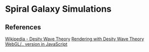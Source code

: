 # Spiral Galaxy Simulations

## References
[Wikipedia - Desity Wave Theory](https://en.wikipedia.org/wiki/Density_wave_theory)
[Rendering with Desity Wave Theory](http://beltoforion.de/article.php?a=spiral_galaxy_renderer&hl=en&p=compiling&s=idLinks#idLinks)
[WebGL/.. version in JavaScript](http://www.bartoos.net/galaxy-v1/index.html)